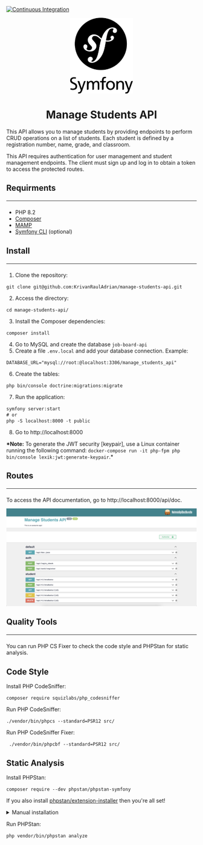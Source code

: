 [![Continuous Integration](https://github.com/KrivanRaulAdrian/manage-students-api/actions/workflows/continuous-integration.yml/badge.svg?branch=master)](https://github.com/KrivanRaulAdrian/manage-students-api/actions/workflows/continuous-integration.yml)

<p align="center">
  <img align="center" height="200" src=" public/symfony.png">
</p>

<h1 align="center">Manage Students API</h1>

This API allows you to manage students by providing endpoints to perform CRUD operations on a list of students. Each student is defined by a registration number, name, grade, and classroom.

This API requires authentication for user management and student management endpoints. The client must sign up and log in to obtain a token to access the protected routes.

## Requirments <hr/>

- PHP 8.2
- <a href="https://getcomposer.org/" rel="nofollow">Composer</a>
- <a href="https://www.mamp.info/en/mamp/windows/" rel="nofollow">MAMP</a>
- <a href="https://symfony.com/download" rel="nofollow">Symfony CLI</a> (optional)

## Install <hr/>

1. Clone the repository:

```
git clone git@github.com:KrivanRaulAdrian/manage-students-api.git
```

2. Access the directory:

```
cd manage-students-api/
```

3. Install the Composer dependencies:

```
composer install
```

4. Go to MySQL and create the database `job-board-api `
5. Create a file `.env.local` and add your database connection. Example:

```dotenv
DATABASE_URL="mysql://root:@localhost:3306/manage_students_api"
```

6. Create the tables:

```
php bin/console doctrine:migrations:migrate
```

7. Run the application:

```
symfony server:start
# or
php -S localhost:8000 -t public
```

8. Go to http://localhost:8000

**\*Note:** To generate the JWT security [keypair], use a Linux container running the following command: `docker-compose run -it php-fpm php bin/console lexik:jwt:generate-keypair`.\*

## Routes <hr/>

To access the API documentation, go to http://localhost:8000/api/doc.

<p align="center">
  <img align="center" src=" public/manage_students_api.png">
</p>

## Quality Tools <hr/>

You can run PHP CS Fixer to check the code style and PHPStan for static analysis.

## Code Style

Install PHP CodeSniffer:

```
composer require squizlabs/php_codesniffer
```

Run PHP CodeSniffer:

```
./vendor/bin/phpcs --standard=PSR12 src/
```

Run PHP CodeSniffer Fixer:

```
 ./vendor/bin/phpcbf --standard=PSR12 src/
```

## Static Analysis

Install PHPStan:

```
composer require --dev phpstan/phpstan-symfony
```

If you also install [phpstan/extension-installer](https://github.com/phpstan/extension-installer) then you're all set!

<details>
  <summary>Manual installation</summary>

If you don't want to use `phpstan/extension-installer`, include extension.neon in your project's PHPStan config:

```
includes:
    - vendor/phpstan/phpstan-symfony/extension.neon
```

To perform framework-specific checks, include also this file:

```
includes:
    - vendor/phpstan/phpstan-symfony/rules.neon
```

</details>

Run PHPStan:

```
php vendor/bin/phpstan analyze
```
